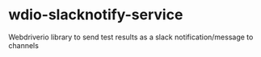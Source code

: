 # wdio-slacknotify-service
Webdriverio library to send test results as a slack notification/message to channels
